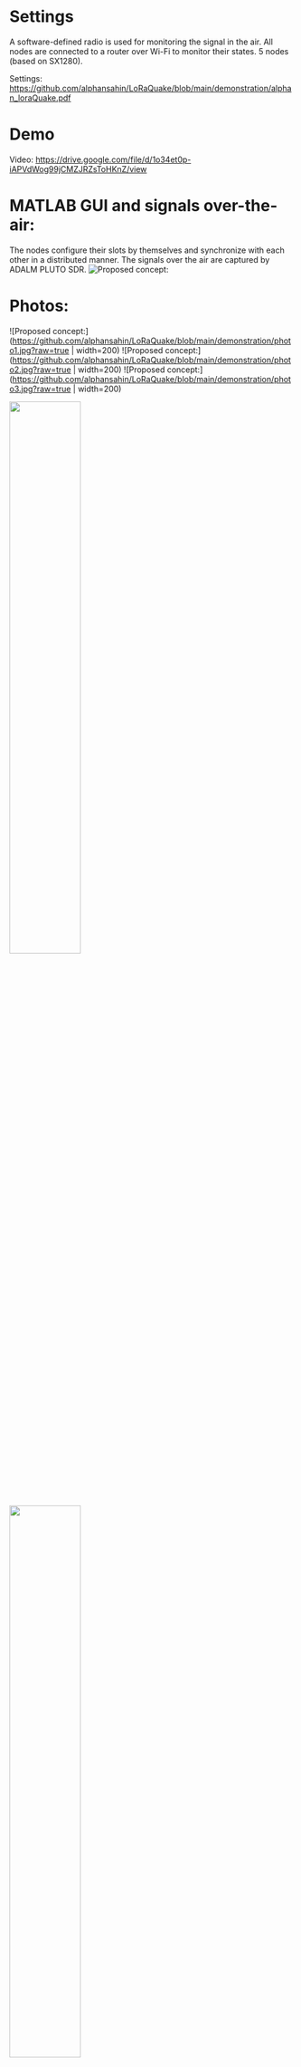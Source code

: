# Settings
A software-defined radio is used for monitoring the signal in the air. All nodes are connected to a router over Wi-Fi to monitor their states.
5 nodes (based on SX1280).

Settings: https://github.com/alphansahin/LoRaQuake/blob/main/demonstration/alphan_loraQuake.pdf

# Demo 
Video: https://drive.google.com/file/d/1o34et0p-iAPVdWog99jCMZJRZsToHKnZ/view

# MATLAB GUI and signals over-the-air:
The nodes configure their slots by themselves and synchronize with each other in a distributed manner. The signals over the air are captured by ADALM PLUTO SDR.
![Proposed concept:](https://github.com/alphansahin/LoRaQuake/blob/main/demonstration/guiWorkingExample.png?raw=true)

# Photos:
![Proposed concept:](https://github.com/alphansahin/LoRaQuake/blob/main/demonstration/photo1.jpg?raw=true  | width=200)
![Proposed concept:](https://github.com/alphansahin/LoRaQuake/blob/main/demonstration/photo2.jpg?raw=true  | width=200)
![Proposed concept:](https://github.com/alphansahin/LoRaQuake/blob/main/demonstration/photo3.jpg?raw=true  | width=200)

<img src="https://github.com/alphansahin/LoRaQuake/blob/main/demonstration/photo1.jpg" width="50%" height="50%">
<img src="https://github.com/alphansahin/LoRaQuake/blob/main/demonstration/photo2.jpg" width="50%" height="50%">
<img src="https://github.com/alphansahin/LoRaQuake/blob/main/demonstration/photo3.jpg" width="50%" height="50%">
